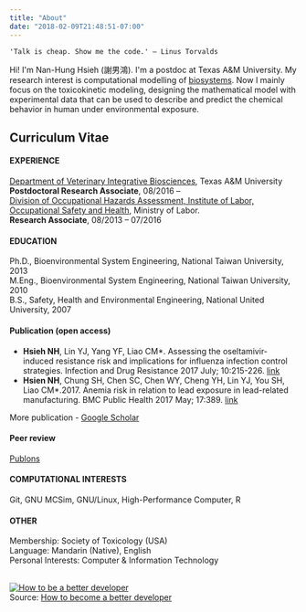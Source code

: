 ```yaml
---
title: "About"
date: "2018-02-09T21:48:51-07:00"
---
```


```
'Talk is cheap. Show me the code.' — Linus Torvalds
```

Hi! I'm Nan-Hung Hsieh (謝男鴻). I'm a postdoc at Texas A&M University. My research interest is computational modelling of [biosystems](https://en.wikipedia.org/wiki/Modelling_biological_systems). Now I mainly focus on the toxicokinetic modeling, designing the mathematical model with experimental data that can be used to describe and predict the chemical behavior in human under environmental exposure.

## Curriculum Vitae
#### EXPERIENCE
[Department of Veterinary Integrative Biosciences](http://vetmed.tamu.edu/vibs/), Texas A&M University  
**Postdoctoral Research Associate**, 08/2016 –   
[Division of Occupational Hazards Assessment, Institute of Labor, Occupational Safety and Health](https://www.ilosh.gov.tw/enhome/), Ministry of Labor.  
**Research Associate**, 08/2013 – 07/2016  
#### EDUCATION
Ph.D., Bioenvironmental System Engineering, National Taiwan University, 2013  
M.Eng., Bioenvironmental System Engineering, National Taiwan University, 2010  
B.S., Safety, Health and Environmental Engineering, National United University, 2007  

#### Publication (open access)
- **Hsieh NH**, Lin YJ, Yang YF, Liao CM*. Assessing the oseltamivir-induced resistance risk and implications for influenza infection control strategies. Infection and Drug Resistance 2017 July; 10:215-226. [link](https://www.dovepress.com/articles.php?article_id=33883) 
- **Hsien NH**, Chung SH, Chen SC, Chen WY, Cheng YH, Lin YJ, You SH, Liao CM*.2017. Anemia risk in relation to lead exposure in lead-related manufacturing. BMC Public Health 2017 May; 17:389. [link](https://bmcpublichealth.biomedcentral.com/articles/10.1186/s12889-017-4315-7)

More publication - [Google Scholar](https://scholar.google.com/citations?user=AM1YgJAAAAAJ&hl=en&oi=ao)

#### Peer review
[Publons](https://publons.com/author/435686/nan-hung-hsieh)

#### COMPUTATIONAL INTERESTS 
Git, GNU MCSim, GNU/Linux, High-Performance Computer, R

#### OTHER
Membership: Society of Toxicology (USA)  
Language: Mandarin (Native), English   
Personal Interests: Computer & Information Technology  

<br /><a href="http://www.appdesignvault.com/betterdeveloper/" ><img src="http://www.appdesignvault.com/wp-content/uploads/2013/04/BetterDeveloper.png" alt="How to be a better developer"></a><br />Source: <a href="http://www.appdesignvault.com/betterdeveloper/" >How to become a better developer</a>
